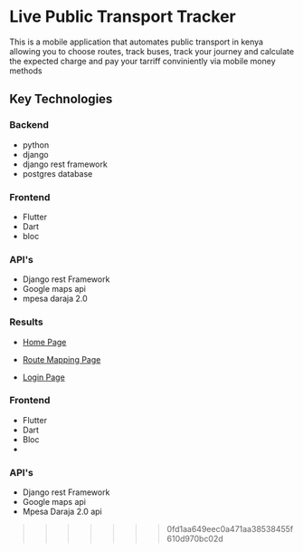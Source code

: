 # Live Public Transport Tracker

This is a mobile application that automates public transport in kenya allowing you to choose routes, track buses, track your journey and calculate the expected charge and pay your tarriff conviniently via mobile money methods

## Key Technologies

### Backend 
   - python
   - django
   - django rest framework
   - postgres database
  
### Frontend 
  - Flutter
  - Dart
  - bloc

### API's
  - Django rest Framework
  - Google maps api
  - mpesa daraja 2.0

### Results

  - [Home Page](https://github.com/BasilNjoga/live_public_transport_tracker/tree/main/images/homepage.jpg 'Home Page')

  - [Route Mapping Page](https://github.com/BasilNjoga/live_public_transport_tracker/tree/main/images/routemapping.jpg 'Route Mapping Page')

- [Login Page](https://github.com/BasilNjoga/live_public_transport_tracker/tree/main/images/loginpage.jpg 'login page')


### Frontend 
  - Flutter
  - Dart
  - Bloc
  - 
### API's
  - Django rest Framework
  - Google maps api
  - Mpesa Daraja 2.0 api
>>>>>>> 0fd1aa649eec0a471aa38538455f610d970bc02d


